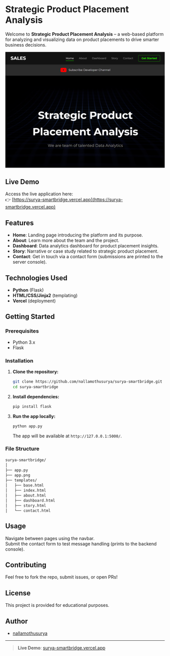 # Strategic Product Placement Analysis

Welcome to **Strategic Product Placement Analysis** – a web-based platform for analyzing and visualizing data on product placements to drive smarter business decisions.

![App Screenshot](app.png)

## Live Demo

Access the live application here:  
👉 [https://surya-smartbridge.vercel.app](https://surya-smartbridge.vercel.app)

## Features

- **Home**: Landing page introducing the platform and its purpose.
- **About**: Learn more about the team and the project.
- **Dashboard**: Data analytics dashboard for product placement insights.
- **Story**: Narrative or case study related to strategic product placement.
- **Contact**: Get in touch via a contact form (submissions are printed to the server console).

## Technologies Used

- **Python** (Flask)
- **HTML/CSS/Jinja2** (templating)
- **Vercel** (deployment)

## Getting Started

### Prerequisites

- Python 3.x
- Flask

### Installation

1. **Clone the repository:**
   ```bash
   git clone https://github.com/nallamothusurya/surya-smartbridge.git
   cd surya-smartbridge
   ```

2. **Install dependencies:**
   ```bash
   pip install flask
   ```

3. **Run the app locally:**
   ```bash
   python app.py
   ```
   The app will be available at `http://127.0.0.1:5000/`.

### File Structure

```
surya-smartbridge/
│
├── app.py
├── app.png
├── templates/
│   ├── base.html
│   ├── index.html
│   ├── about.html
│   ├── dashboard.html
│   ├── story.html
│   └── contact.html
```

## Usage

Navigate between pages using the navbar.  
Submit the contact form to test message handling (prints to the backend console).

## Contributing

Feel free to fork the repo, submit issues, or open PRs!

## License

This project is provided for educational purposes.

## Author

- [nallamothusurya](https://github.com/nallamothusurya)

---

> **Live Demo**: [surya-smartbridge.vercel.app](https://surya-smartbridge.vercel.app)
